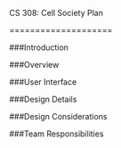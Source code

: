 CS 308: Cell Society Plan

====================

###Introduction

###Overview

###User Interface

###Design Details

###Design Considerations

###Team Responsibilities
